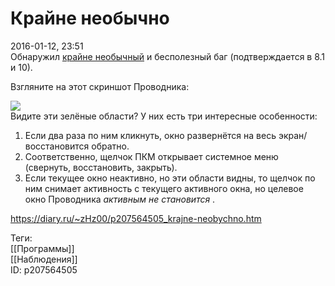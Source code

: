 Крайне необычно
================

   
 2016-01-12, 23:51   
  Обнаружил  [крайне необычный](https://drugoe-kino.livejournal.com/2933298.html?thread=62082098#t62082098)  и бесполезный баг (подтверждается в 8.1 и 10).   
   
 Взгляните на этот скриншот Проводника:   
   
  ![](https://i.imgur.com/eugCpzO.png)    
 Видите эти зелёные области? У них есть три интересные особенности:   
 1. Если два раза по ним кликнуть, окно развернётся на весь экран/восстановится обратно.   
 2. Соответственно, щелчок ПКМ открывает системное меню (свернуть, восстановить, закрыть).   
 3. Если текущее окно неактивно, но эти области видны, то щелчок по ним снимает активность с текущего активного окна, но целевое окно Проводника  *активным не становится*  .   
    
 <https://diary.ru/~zHz00/p207564505_krajne-neobychno.htm>   
   
 Теги:   
 [[Программы]]   
 [[Наблюдения]]   
 ID: p207564505